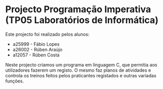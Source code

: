 # Projecto Programação Imperativa (TP05 Laboratórios de Informática)

Este projecto foi realizado pelos alunos:
- a25999 - Fábio Lopes
- a26002 - Rúben Araújo
- a12057 - Rúben Costa

Neste projecto criamos um programa em linguagem C, que permitia aos utilizadores fazerem um registo. O mesmo faz planos de atividades e controla os treinos feitos pelos praticantes registados e outras variadas funções.
